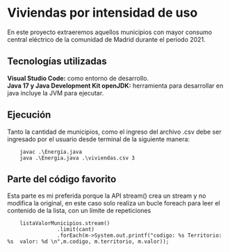 # Viviendas por intensidad de uso
En este proyecto extraeremos aquellos municipios con mayor consumo central eléctrico de la comunidad de Madrid durante el periodo 2021. 

## Tecnologías utilizadas 
**Visual Studio Code:** como entorno de desarrollo.  
**Java 17 y Java Development Kit openJDK:** herramienta para desarrollar en java incluye la JVM para ejecutar.

## Ejecución
Tanto la cantidad de municipios, como el ingreso del archivo .csv debe ser ingresado por el usuario desde terminal de la siguiente manera:   
        
        javac .\Energia.java
        java .\Energia.java .\viviendas.csv 3
        

## Parte del código favorito  
Esta parte es mi preferida porque la API stream() crea un stream y no modifica la original, en este caso solo realiza un bucle foreach para leer el contenido de la lista, con un límite de repeticiones      

        listaValorMunicipios.stream()
                    .limit(cant)
                    .forEach(m->System.out.printf("codigo: %s Territorio: %s  valor: %d \n",m.codigo, m.territorio, m.valor));

        